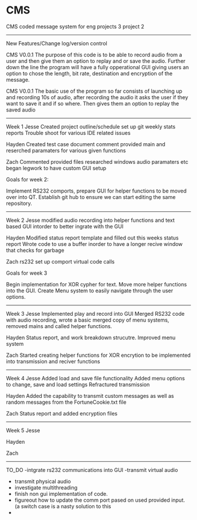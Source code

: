 ﻿# CMS
CMS coded message system for eng projects 3 project 2



________________________________________________________________________________________________________________
New Features/Change log/version control


CMS V0.0.1
The purpose of this code is to be able to record audio from a user 
and then give them an option to replay and or save the audio.
Further down the line the program will have a fully opperational
GUI giving users an option to chose the length, bit rate, destination
and encryption of the message. 

CMS V0.0.1
The basic use of the program so far consists of launching up and
recording 10s of audio, after recording the audio it asks the user if
they want to save it and if so where. Then gives them an option to replay
the saved audio


________________________________________________________________________________________________________________

Week 1
Jesse
Created project outline/schedule 
set up git
weekly stats reports
Trouble shoot for various IDE related issues

Hayden
Created test case document
comment provided main and reserched paramaters for various given functions

Zach
Commented provided files
researched windows audio paramaters etc
began legwork to have custom GUI setup

Goals for week 2:

Implement RS232 comports, prepare GUI for helper functions to be moved over into QT. Establish git hub to ensure we
can start editing the same repository. 

________________________________________________________________________________________________________________

Week 2
Jesse
modified audio recording into helper functions and text based GUI intorder to better ingrate with the GUI

Hayden
Modified status report template and filled out this weeks status report
Wrote code to use a buffer inorder to have a longer recive window that checks for garbage

Zach
rs232 set up comport virtual code calls

Goals for week 3

Begin implementation for XOR cypher for text. Move more helper functions into the GUI. Create Menu system to easily navigate through
the user options. 

________________________________________________________________________________________________________________
Week 3
Jesse
Implemented play and record into GUI
Merged RS232 code with audio recording, wrote a basic merged copy of menu systems, removed mains and called helper functions.

Hayden
Status report, and work breakdown strucutre. Improved menu system

Zach
Started creating helper functions for XOR encrytion to be implemented into transmission and reciver functions
________________________________________________________________________________________________________________
Week 4
Jesse
Added load and save file functionality 
Added menu options to change, save and load settings
Refractured transmission

Hayden
Added the capability to transmit custom messages as well as random messages from the FortuneCookie.txt file

Zach
Status report and added encryption files
________________________________________________________________________________________________________________
Week 5
Jesse

Hayden

Zach
________________________________________________________________________________________________________________

TO_DO
-intgrate rs232 communications into GUI
-transmit virtual audio
- transmit physical audio 
- investigate multithreading
- finish non gui implementation of code. 
- figureout how to update the comm port pased on used provided input. (a switch case is a nasty solution to this
- 